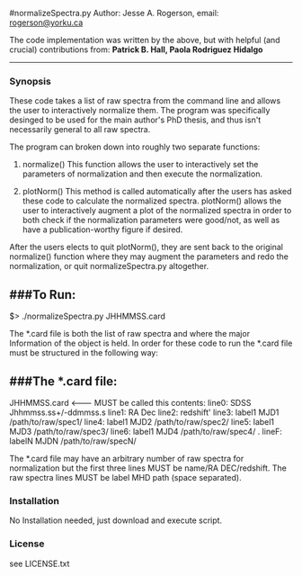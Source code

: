 #normalizeSpectra.py
Author: Jesse A. Rogerson, email: rogerson@yorku.ca

The code implementation was written by the above, but with helpful (and crucial) contributions from: **Patrick B. Hall, Paola Rodriguez Hidalgo**

-----
### Synopsis

These code takes a list of raw spectra from the command line and allows the user
to interactively normalize them. The program was specifically desinged to be
used for the main author's PhD thesis, and thus isn't necessarily general to
all raw spectra.

The program can broken down into roughly two separate functions:

1. normalize()
This function allows the user to interactively set the parameters of
normalization and then execute the normalization.

2. plotNorm()
This method is called automatically after the users has asked these code to
calculate the normalized spectra. plotNorm() allows the user to interactively
augment a plot of the normalized spectra in order to both check if the
normalization parameters were good/not, as well as have a publication-worthy
figure if desired.

After the users elects to quit plotNorm(), they are sent back to the original
normalize() function where they may augment the parameters and redo the
normalization, or quit normalizeSpectra.py altogether.

###To Run:
----------

$> ./normalizeSpectra.py JHHMMSS.card

The *.card file is both the list of raw spectra and where the major Information
of the object is held. In order for these code to run the *.card file must
be structured in the following way:

###The *.card file:
----------
JHHMMSS.card <--- MUST be called this
contents:
line0: SDSS Jhhmmss.ss+/-ddmmss.s
line1: RA Dec
line2: redshift'
line3: label1 MJD1 /path/to/raw/spec1/
line4: label1 MJD2 /path/to/raw/spec2/
line5: label1 MJD3 /path/to/raw/spec3/
line6: label1 MJD4 /path/to/raw/spec4/
                .
lineF: labelN MJDN /path/to/raw/specN/

The *.card file may have an arbitrary number of raw spectra for normalization
but the first three lines MUST be name/RA DEC/redshift. The raw spectra lines
MUST be label MHD path (space separated).


### Installation

No Installation needed, just download and execute script.

### License

see LICENSE.txt
